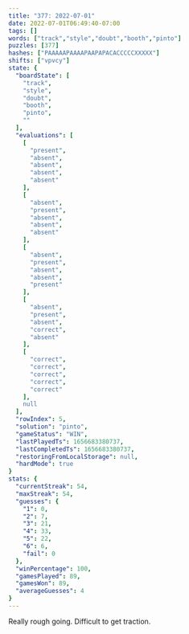 ```yaml
---
title: "377: 2022-07-01"
date: 2022-07-01T06:49:40-07:00
tags: []
words: ["track","style","doubt","booth","pinto"]
puzzles: [377]
hashes: ["PAAAAAPAAAAPAAPAPACACCCCCXXXXX"]
shifts: ["vpvcy"]
state: {
  "boardState": [
    "track",
    "style",
    "doubt",
    "booth",
    "pinto",
    ""
  ],
  "evaluations": [
    [
      "present",
      "absent",
      "absent",
      "absent",
      "absent"
    ],
    [
      "absent",
      "present",
      "absent",
      "absent",
      "absent"
    ],
    [
      "absent",
      "present",
      "absent",
      "absent",
      "present"
    ],
    [
      "absent",
      "present",
      "absent",
      "correct",
      "absent"
    ],
    [
      "correct",
      "correct",
      "correct",
      "correct",
      "correct"
    ],
    null
  ],
  "rowIndex": 5,
  "solution": "pinto",
  "gameStatus": "WIN",
  "lastPlayedTs": 1656683380737,
  "lastCompletedTs": 1656683380737,
  "restoringFromLocalStorage": null,
  "hardMode": true
}
stats: {
  "currentStreak": 54,
  "maxStreak": 54,
  "guesses": {
    "1": 0,
    "2": 7,
    "3": 21,
    "4": 33,
    "5": 22,
    "6": 6,
    "fail": 0
  },
  "winPercentage": 100,
  "gamesPlayed": 89,
  "gamesWon": 89,
  "averageGuesses": 4
}
---
```


<!-- more -->
Really rough going. Difficult to get traction. 
